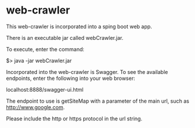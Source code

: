 # web-crawler

This web-crawler is incorporated into a sping boot web app. 

There is an executable jar called webCrawler.jar.

To execute, enter the command:

$> java -jar webCrawler.jar

Incorporated into the web-crawler is Swagger. To see the available endpoints, enter the
following into your web browser:

localhost:8888/swagger-ui.html

The endpoint to use is getSiteMap with a parameter of the main url, such as http://www.google.com.

Please include the http or https protocol in the url string.


